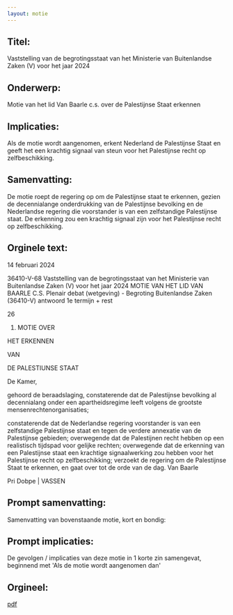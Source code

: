 ```yaml
---
layout: motie
---
```

## Titel:
Vaststelling van de begrotingsstaat van het Ministerie van Buitenlandse Zaken (V) voor het jaar 2024
## Onderwerp:
Motie van het lid Van Baarle c.s. over de Palestijnse Staat erkennen 
## Implicaties:
Als de motie wordt aangenomen, erkent Nederland de Palestijnse Staat en geeft het een krachtig signaal van steun voor het Palestijnse recht op zelfbeschikking.
## Samenvatting:
De motie roept de regering op om de Palestijnse staat te erkennen, gezien de decennialange onderdrukking van de Palestijnse bevolking en de Nederlandse regering die voorstander is van een zelfstandige Palestijnse staat. De erkenning zou een krachtig signaal zijn voor het Palestijnse recht op zelfbeschikking.
## Orginele text:


14 februari 2024

36410-V-68
Vaststelling van de begrotingsstaat van het Ministerie van Buitenlandse Zaken (V) voor het jaar 2024
MOTIE VAN HET LID VAN BAARLE C.S.
Plenair debat (wetgeving) - Begroting Buitenlandse Zaken (36410-V) antwoord 1e termijn + rest

26
1. MOTIE OVER

HET ERKENNEN

VAN

DE PALESTIUNSE STAAT

De Kamer,

gehoord de beraadslaging,
constaterende dat de Palestijnse bevolking al decennialang onder een apartheidsregime leeft volgens
de grootste mensenrechtenorganisaties;

constaterende dat de Nederlandse regering voorstander is van een zelfstandige Palestijnse staat en
tegen de verdere annexatie van de Palestijnse gebieden;
overwegende dat de Palestijnen recht hebben op een realistisch tijdspad voor gelijke rechten;
overwegende dat de erkenning van een Palestijnse staat een krachtige signaalwerking zou hebben
voor het Palestijnse recht op zelfbeschikking;
verzoekt de regering om de Palestijnse Staat te erkennen,
en gaat over tot de orde van de dag.
Van Baarle

Pri
Dobpe
| VASSEN


## Prompt samenvatting:
Samenvatting van bovenstaande motie, kort en bondig:


## Prompt implicaties:
De gevolgen / implicaties van deze motie in 1 korte zin samengevat, beginnend met 'Als de motie wordt aangenomen dan' 

## Orgineel:
[pdf](https://gegevensmagazijn.tweedekamer.nl/OData/v4/2.0/Document(d3dfde1c-fa83-4ef6-af2f-f7cd136752a8)/resource)
